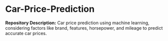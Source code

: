 # Car-Price-Prediction
**Repository Description:**   Car price prediction using machine learning, considering factors like brand, features, horsepower, and mileage to predict accurate car prices.
